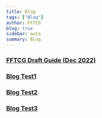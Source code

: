 ```yaml
---
title: Blog
tags: ["Blog"]
author: FFTCG
blog: true
sidebar: auto
summary: Blog
---
```



### <a href="./blog/2022-12-8_Draft_Guide_FFTCG_Updated">**FFTCG Draft Guide (Dec 2022)**</a>
### <a href="./blog/Test1">**Blog Test1**</a>
### <a href="./blog/Test2">**Blog Test2**</a>
### <a href="./blog/Test3">**Blog Test3**</a>
